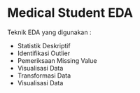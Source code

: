 # Medical Student EDA # 
Teknik EDA yang digunakan : 
* Statistik Deskriptif
* Identifikasi Outlier
* Pemeriksaan Missing Value
* Visualisasi Data
* Transformasi Data
* Visualisasi Data


